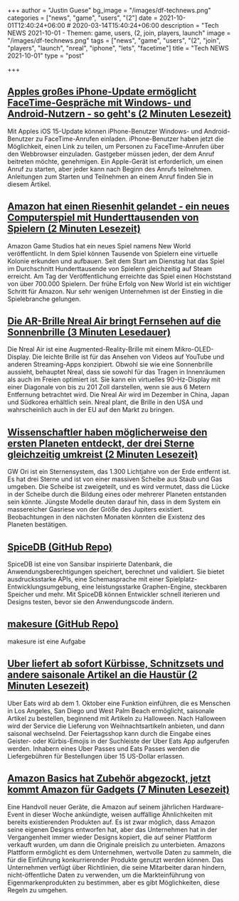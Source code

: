 +++
author = "Justin Guese"
bg_image = "/images/df-technews.png"
categories = ["news", "game", "users", "(2"]
date = 2021-10-01T12:40:24+06:00 # 2020-03-14T15:40:24+06:00
description = "Tech NEWS 2021-10-01 - Themen: game, users, (2, join, players, launch"
image = "/images/df-technews.png"
tags = ["news", "game", "users", "(2", "join", "players", "launch", "nreal", "iphone", "lets", "facetime"]
title = "Tech NEWS 2021-10-01"
type = "post"

+++

## [Apples großes iPhone-Update ermöglicht FaceTime-Gespräche mit Windows- und Android-Nutzern - so geht's (2 Minuten Lesezeit)](https://www.cnbc.com/2021/09/30/apple-ios-15-how-to-facetime-with-windows-and-android-users.html)

 Mit Apples iOS 15-Update können iPhone-Benutzer Windows- und Android-Benutzer zu FaceTime-Anrufen einladen. iPhone-Benutzer haben jetzt die Möglichkeit, einen Link zu teilen, um Personen zu FaceTime-Anrufen über den Webbrowser einzuladen. Gastgeber müssen jeden, der dem Anruf beitreten möchte, genehmigen. Ein Apple-Gerät ist erforderlich, um einen Anruf zu starten, aber jeder kann nach Beginn des Anrufs teilnehmen. Anleitungen zum Starten und Teilnehmen an einem Anruf finden Sie in diesem Artikel.

## [Amazon hat einen Riesenhit gelandet - ein neues Computerspiel mit Hunderttausenden von Spielern (2 Minuten Lesezeit)](https://www.cnbc.com/2021/09/30/new-world-amazon-has-a-new-smash-hit-video-game.html)

 Amazon Game Studios hat ein neues Spiel namens New World veröffentlicht. In dem Spiel können Tausende von Spielern eine virtuelle Kolonie erkunden und aufbauen. Seit dem Start am Dienstag hat das Spiel im Durchschnitt Hunderttausende von Spielern gleichzeitig auf Steam erreicht. Am Tag der Veröffentlichung erreichte das Spiel einen Höchststand von über 700.000 Spielern. Der frühe Erfolg von New World ist ein wichtiger Schritt für Amazon. Nur sehr wenigen Unternehmen ist der Einstieg in die Spielebranche gelungen.

## [Die AR-Brille Nreal Air bringt Fernsehen auf die Sonnenbrille (3 Minuten Lesedauer)](https://arstechnica.com/gadgets/2021/09/nreal-air-ar-specs-bring-tv-to-your-sunglasses/)

 Die Nreal Air ist eine Augmented-Reality-Brille mit einem Mikro-OLED-Display. Die leichte Brille ist für das Ansehen von Videos auf YouTube und anderen Streaming-Apps konzipiert. Obwohl sie wie eine Sonnenbrille aussieht, behauptet Nreal, dass sie sowohl für das Tragen in Innenräumen als auch im Freien optimiert ist. Sie kann ein virtuelles 90-Hz-Display mit einer Diagonale von bis zu 201 Zoll darstellen, wenn sie aus 6 Metern Entfernung betrachtet wird. Die Nreal Air wird im Dezember in China, Japan und Südkorea erhältlich sein. Nreal plant, die Brille in den USA und wahrscheinlich auch in der EU auf den Markt zu bringen.

## [Wissenschaftler haben möglicherweise den ersten Planeten entdeckt, der drei Sterne gleichzeitig umkreist (2 Minuten Lesezeit)](https://interestingengineering.com/scientists-may-have-discovered-the-first-planet-orbiting-three-stars-at-once)

 GW Ori ist ein Sternensystem, das 1.300 Lichtjahre von der Erde entfernt ist. Es hat drei Sterne und ist von einer massiven Scheibe aus Staub und Gas umgeben. Die Scheibe ist zweigeteilt, und es wird vermutet, dass die Lücke in der Scheibe durch die Bildung eines oder mehrerer Planeten entstanden sein könnte. Jüngste Modelle deuten darauf hin, dass in dem System ein massereicher Gasriese von der Größe des Jupiters existiert. Beobachtungen in den nächsten Monaten könnten die Existenz des Planeten bestätigen.

## [SpiceDB (GitHub Repo)](https://github.com/authzed/spicedb)

 SpiceDB ist eine von Sansibar inspirierte Datenbank, die Anwendungsberechtigungen speichert, berechnet und validiert. Sie bietet ausdrucksstarke APIs, eine Schemasprache mit einer Spielplatz-Entwicklungsumgebung, eine leistungsstarke Graphen-Engine, steckbaren Speicher und mehr. Mit SpiceDB können Entwickler schnell iterieren und Designs testen, bevor sie den Anwendungscode ändern.

## [makesure (GitHub Repo)](https://github.com/xonixx/makesure)

 makesure ist eine Aufgabe

## [Uber liefert ab sofort Kürbisse, Schnitzsets und andere saisonale Artikel an die Haustür (2 Minuten Lesezeit)](https://www.cnet.com/news/uber-will-now-deliver-pumpkins-carving-kits-and-other-seasonal-items-to-your-door/)

 Uber Eats wird ab dem 1. Oktober eine Funktion einführen, die es Menschen in Los Angeles, San Diego und West Palm Beach ermöglicht, saisonale Artikel zu bestellen, beginnend mit Artikeln zu Halloween. Nach Halloween wird der Service die Lieferung von Weihnachtsartikeln anbieten, und dann saisonal wechselnd. Der Feiertagsshop kann durch die Eingabe eines Geister- oder Kürbis-Emojis in der Suchleiste der Uber Eats App aufgerufen werden. Inhabern eines Uber Passes und Eats Passes werden die Liefergebühren für Bestellungen über 15 US-Dollar erlassen.

## [Amazon Basics hat Zubehör abgezockt, jetzt kommt Amazon für Gadgets (7 Minuten Lesezeit)](https://www.theverge.com/22701965/amazon-fitbit-ecobee-basics-design-halo-view-smart-thermostat-clone-ripoff-regulators)

 Eine Handvoll neuer Geräte, die Amazon auf seinem jährlichen Hardware-Event in dieser Woche ankündigte, weisen auffällige Ähnlichkeiten mit bereits existierenden Produkten auf. Es ist zwar möglich, dass Amazon seine eigenen Designs entworfen hat, aber das Unternehmen hat in der Vergangenheit immer wieder Designs kopiert, die auf seiner Plattform verkauft wurden, um dann die Originale preislich zu unterbieten. Amazons Plattform ermöglicht es dem Unternehmen, wertvolle Daten zu sammeln, die für die Einführung konkurrierender Produkte genutzt werden können. Das Unternehmen verfügt über Richtlinien, die seine Mitarbeiter daran hindern, nicht-öffentliche Daten zu verwenden, um die Markteinführung von Eigenmarkenprodukten zu bestimmen, aber es gibt Möglichkeiten, diese Regeln zu umgehen.

